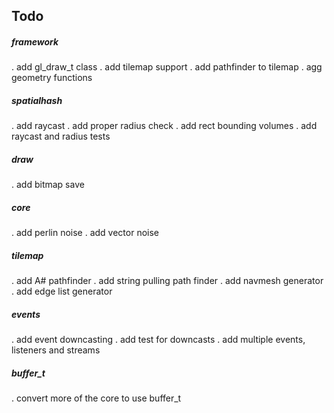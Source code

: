 ## Todo

##### framework
. add gl_draw_t class
. add tilemap support
. add pathfinder to tilemap
. agg geometry functions

##### spatialhash
. add raycast
. add proper radius check
. add rect bounding volumes
. add raycast and radius tests

##### draw
. add bitmap save

##### core
. add perlin noise
. add vector noise

##### tilemap
. add A# pathfinder
. add string pulling path finder
. add navmesh generator
. add edge list generator

##### events
. add event downcasting
. add test for downcasts
. add multiple events, listeners and streams

##### buffer_t
. convert more of the core to use buffer_t
